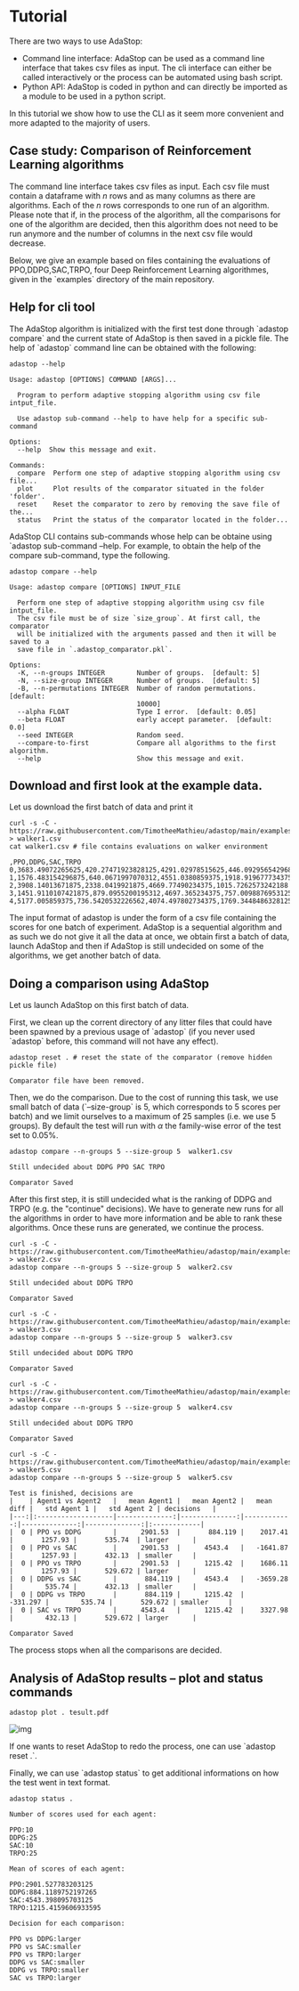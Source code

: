 

# Tutorial

There are two ways to use AdaStop:

-   Command line interface: AdaStop can be used as a command line interface that takes csv files as input. The cli interface can either be called interactively or the process can be automated using bash script.
-   Python API: AdaStop is coded in python and can directly be imported as a module to be used in a python script.

In this tutorial we show how to use the CLI as it seem more convenient and more adapted to the majority of users.


## Case study: Comparison of Reinforcement Learning algorithms

The command line interface takes csv files as input. Each csv file must contain a dataframe with $n$ rows and as many columns as there are algorithms. Each of the $n$ rows corresponds to one run of an algorithm.
Please note that if, in the process of the algorithm, all the comparisons for one of the algorithm are decided, then this algorithm does not need to be run anymore and the number of columns in the next csv file would decrease.

Below, we give an example based on files containing the evaluations of PPO,DDPG,SAC,TRPO, four Deep Reinforcement Learning algorithmes, given in the \`examples\` directory of the main repository.


## Help for cli tool

The AdaStop algorithm is initialized with the first test done through \`adastop compare\` and the current state of AdaStop is then saved in a pickle file. The help of \`adastop\` command line can be obtained with the following:

    adastop --help

    Usage: adastop [OPTIONS] COMMAND [ARGS]...
    
      Program to perform adaptive stopping algorithm using csv file intput_file.
    
      Use adastop sub-command --help to have help for a specific sub-command
    
    Options:
      --help  Show this message and exit.
    
    Commands:
      compare  Perform one step of adaptive stopping algorithm using csv file...
      plot     Plot results of the comparator situated in the folder 'folder'.
      reset    Reset the comparator to zero by removing the save file of the...
      status   Print the status of the comparator located in the folder...

AdaStop CLI contains sub-commands whose help can be obtaine using \`adastop sub-command &#x2013;help. For example, to obtain the help of the compare sub-command, type the following.

    adastop compare --help

    Usage: adastop compare [OPTIONS] INPUT_FILE
    
      Perform one step of adaptive stopping algorithm using csv file intput_file.
      The csv file must be of size `size_group`. At first call, the comparator
      will be initialized with the arguments passed and then it will be saved to a
      save file in `.adastop_comparator.pkl`.
    
    Options:
      -K, --n-groups INTEGER        Number of groups.  [default: 5]
      -N, --size-group INTEGER      Number of groups.  [default: 5]
      -B, --n-permutations INTEGER  Number of random permutations.  [default:
                                    10000]
      --alpha FLOAT                 Type I error.  [default: 0.05]
      --beta FLOAT                  early accept parameter.  [default: 0.0]
      --seed INTEGER                Random seed.
      --compare-to-first            Compare all algorithms to the first algorithm.
      --help                        Show this message and exit.


## Download and first look at the example data.

Let us download the first batch of data and print it

    curl -s -C - https://raw.githubusercontent.com/TimotheeMathieu/adastop/main/examples/walker1.csv > walker1.csv 
    cat walker1.csv # file contains evaluations on walker environment

    ,PPO,DDPG,SAC,TRPO
    0,3683.49072265625,420.27471923828125,4291.02978515625,446.09295654296875
    1,1576.483154296875,640.0671997070312,4551.0380859375,1918.919677734375
    2,3908.14013671875,2338.0419921875,4669.77490234375,1015.7262573242188
    3,1451.9110107421875,879.0955200195312,4697.365234375,757.0098876953125
    4,5177.005859375,736.5420532226562,4074.497802734375,1769.3448486328125

The input format of adastop is under the form of a csv file containing the scores for one batch of experiment. AdaStop is a sequential algorithm and as such we do not give it all the data at once, we obtain first a batch of data, launch AdaStop and then if AdaStop is still undecided on some of the algorithms, we get another batch of data. 


## Doing a comparison using AdaStop

Let us launch AdaStop on this first batch of data. 

First, we clean up the corrent directory of any litter files that could have been spawned by a previous usage of \`adastop\` (if you never used \`adastop\` before, this command will not have any effect).

    adastop reset . # reset the state of the comparator (remove hidden pickle file)

    Comparator file have been removed.

Then, we do the comparison. Due to the cost of running this task, we use small batch of data (\`&#x2013;size-group\` is 5, which corresponds to 5 scores per batch) and we limit ourselves to a maximum of $25$ samples (i.e. we use 5 groups). By default the test will run with $\alpha$ the family-wise error of the test set to $0.05\%$.

    adastop compare --n-groups 5 --size-group 5  walker1.csv 

    Still undecided about DDPG PPO SAC TRPO
    
    Comparator Saved

After this first step, it is still undecided what is the ranking of DDPG and TRPO  (e.g. the "continue" decisions). We have to generate new runs for all the algorithms in order to have more information and be able to rank these algorithms. Once these runs are generated, we continue the process.

    curl -s -C - https://raw.githubusercontent.com/TimotheeMathieu/adastop/main/examples/walker2.csv > walker2.csv
    adastop compare --n-groups 5 --size-group 5  walker2.csv

    Still undecided about DDPG TRPO
    
    Comparator Saved

    curl -s -C - https://raw.githubusercontent.com/TimotheeMathieu/adastop/main/examples/walker3.csv > walker3.csv
    adastop compare --n-groups 5 --size-group 5  walker3.csv

    Still undecided about DDPG TRPO
    
    Comparator Saved

    curl -s -C - https://raw.githubusercontent.com/TimotheeMathieu/adastop/main/examples/walker4.csv > walker4.csv
    adastop compare --n-groups 5 --size-group 5  walker4.csv

    Still undecided about DDPG TRPO
    
    Comparator Saved

    curl -s -C - https://raw.githubusercontent.com/TimotheeMathieu/adastop/main/examples/walker5.csv > walker5.csv
    adastop compare --n-groups 5 --size-group 5  walker5.csv

    Test is finished, decisions are
    |    | Agent1 vs Agent2   |   mean Agent1 |   mean Agent2 |   mean diff |   std Agent 1 |   std Agent 2 | decisions   |
    |---:|:-------------------|--------------:|--------------:|------------:|--------------:|--------------:|:------------|
    |  0 | PPO vs DDPG        |      2901.53  |       884.119 |    2017.41  |       1257.93 |       535.74  | larger      |
    |  0 | PPO vs SAC         |      2901.53  |      4543.4   |   -1641.87  |       1257.93 |       432.13  | smaller     |
    |  0 | PPO vs TRPO        |      2901.53  |      1215.42  |    1686.11  |       1257.93 |       529.672 | larger      |
    |  0 | DDPG vs SAC        |       884.119 |      4543.4   |   -3659.28  |        535.74 |       432.13  | smaller     |
    |  0 | DDPG vs TRPO       |       884.119 |      1215.42  |    -331.297 |        535.74 |       529.672 | smaller     |
    |  0 | SAC vs TRPO        |      4543.4   |      1215.42  |    3327.98  |        432.13 |       529.672 | larger      |
    
    Comparator Saved

The process stops when all the comparisons are decided.


## Analysis of AdaStop results &#x2013; plot and status commands

    adastop plot . tesult.pdf

![img](../examples/plot_result.png)

If one wants to reset AdaStop to redo the process, one can use \`adastop reset .\`. 

Finally, we can use \`adastop status\` to get additional informations on how the test went in text format.

    adastop status .

    Number of scores used for each agent:
    
    PPO:10
    DDPG:25
    SAC:10
    TRPO:25
    
    Mean of scores of each agent:
    
    PPO:2901.527783203125
    DDPG:884.1189752197265
    SAC:4543.398095703125
    TRPO:1215.4159606933595
    
    Decision for each comparison:
    
    PPO vs DDPG:larger
    PPO vs SAC:smaller
    PPO vs TRPO:larger
    DDPG vs SAC:smaller
    DDPG vs TRPO:smaller
    SAC vs TRPO:larger

